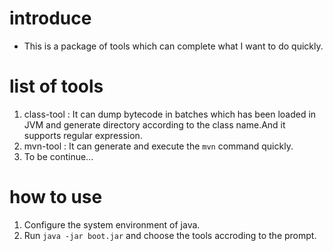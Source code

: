 # introduce

* This is a package of tools which can complete what I want to do quickly.

# list of tools

1. class-tool : It can dump bytecode in batches which has been loaded in JVM and generate directory according to the class name.And it supports regular expression.
2. mvn-tool : It can generate and execute the `mvn` command quickly.
3. To be continue...

# how to use

1. Configure the system environment of java.
2. Run `java -jar boot.jar` and choose the tools accroding to the prompt.
